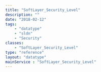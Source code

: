 ```yaml
---
title: "SoftLayer_Security_Level"
description: ""
date: "2018-02-12"
tags:
    - "datatype"
    - "sldn"
    - "Security"
classes:
    - "SoftLayer_Security_Level"
type: "reference"
layout: "datatype"
mainService : "SoftLayer_Security_Level"
---
```

